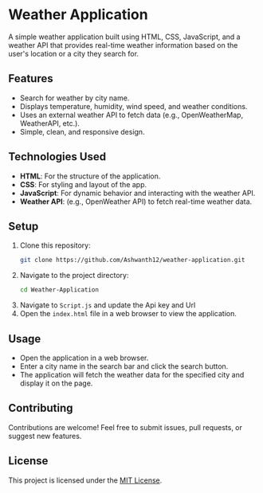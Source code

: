 # Weather Application

A simple weather application built using HTML, CSS, JavaScript, and a weather API that provides real-time weather information based on the user's location or a city they search for.

## Features

- Search for weather by city name.
- Displays temperature, humidity, wind speed, and weather conditions.
- Uses an external weather API to fetch data (e.g., OpenWeatherMap, WeatherAPI, etc.).
- Simple, clean, and responsive design.

## Technologies Used

- **HTML**: For the structure of the application.
- **CSS**: For styling and layout of the app.
- **JavaScript**: For dynamic behavior and interacting with the weather API.
- **Weather API**: (e.g., OpenWeather API) to fetch real-time weather data.

## Setup

1. Clone this repository:
   ```bash
   git clone https://github.com/Ashwanth12/weather-application.git
   ```
2. Navigate to the project directory:
   ```bash
   cd Weather-Application
   ```
3. Navigate to `Script.js` and update the Api key and Url
4. Open the `index.html` file in a web browser to view the application.

## Usage

- Open the application in a web browser.
- Enter a city name in the search bar and click the search button.
- The application will fetch the weather data for the specified city and display it on the page.

## Contributing

Contributions are welcome! Feel free to submit issues, pull requests, or suggest new features.

## License

This project is licensed under the [MIT License](LICENSE).
